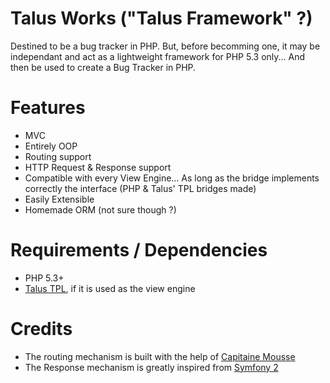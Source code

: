 Talus Works ("Talus Framework" ?)
=================================
Destined to be a bug tracker in PHP. But, before becomming one, it may be
independant and act as a lightweight framework for PHP 5.3 only... And then be
used to create a Bug Tracker in PHP.

Features
========
- MVC
- Entirely OOP
- Routing support
- HTTP Request & Response support
- Compatible with every View Engine... As long as the bridge implements correctly the interface (PHP & Talus' TPL bridges made)
- Easily Extensible
- Homemade ORM (not sure though ?)

Requirements / Dependencies
===========================
- PHP 5.3+
- [Talus TPL](https://github.com/Taluu/Talus-TPL), if it is used as the view engine

Credits
=======
- The routing mechanism is built with the help of [Capitaine Mousse](https://github.com/CapMousse)
- The Response mechanism is greatly inspired from [Symfony 2](https://github.com/symfony/symfony)
